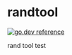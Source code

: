 # randtool

[![go.dev reference](https://img.shields.io/badge/go.dev-reference-brightgreen?logo=go&logoColor=white&style=flat)](https://pkg.go.dev/github.com/entersu/randtool)



rand tool test
